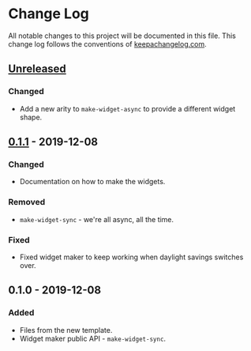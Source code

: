 # Change Log
All notable changes to this project will be documented in this file. This change log follows the conventions of [keepachangelog.com](http://keepachangelog.com/).

## [Unreleased]
### Changed
- Add a new arity to `make-widget-async` to provide a different widget shape.

## [0.1.1] - 2019-12-08
### Changed
- Documentation on how to make the widgets.

### Removed
- `make-widget-sync` - we're all async, all the time.

### Fixed
- Fixed widget maker to keep working when daylight savings switches over.

## 0.1.0 - 2019-12-08
### Added
- Files from the new template.
- Widget maker public API - `make-widget-sync`.

[Unreleased]: https://github.com/your-name/api/compare/0.1.1...HEAD
[0.1.1]: https://github.com/your-name/api/compare/0.1.0...0.1.1
